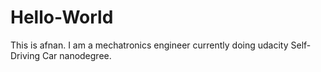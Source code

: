 # Hello-World
This is afnan.
I am a mechatronics engineer currently doing udacity Self-Driving Car nanodegree.

